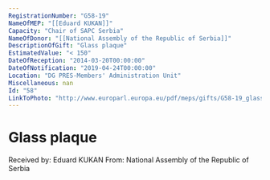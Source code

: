 ```yaml
---
RegistrationNumber: "G58-19"
NameOfMEP: "[[Eduard KUKAN]]"
Capacity: "Chair of SAPC Serbia"
NameOfDonor: "[[National Assembly of the Republic of Serbia]]"
DescriptionOfGift: "Glass plaque"
EstimatedValue: "< 150"
DateOfReception: "2014-03-20T00:00:00"
DateOfNotification: "2019-04-24T00:00:00"
Location: "DG PRES-Members' Administration Unit"
Miscellaneous: nan
Id: "58"
LinkToPhoto: "http://www.europarl.europa.eu/pdf/meps/gifts/G58-19_glass_plaque_national_assembly_Serbia.jpg#"
---
```


# Glass plaque

Received by: Eduard KUKAN
From: National Assembly of the Republic of Serbia

